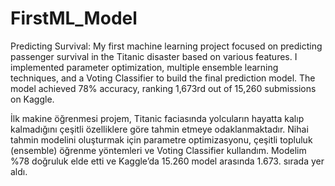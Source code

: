 # FirstML_Model
Predicting Survival: My first machine learning project focused on predicting passenger survival in the Titanic disaster based on various features. I implemented parameter optimization, multiple ensemble learning techniques, and a Voting Classifier to build the final prediction model. The model achieved 78% accuracy, ranking 1,673rd out of 15,260 submissions on Kaggle.

İlk makine öğrenmesi projem, Titanic faciasında yolcuların hayatta kalıp kalmadığını çeşitli özelliklere göre tahmin etmeye odaklanmaktadır. Nihai tahmin modelini oluşturmak için parametre optimizasyonu, çeşitli topluluk (ensemble) öğrenme yöntemleri ve Voting Classifier kullandım. Modelim %78 doğruluk elde etti ve Kaggle’da 15.260 model arasında 1.673. sırada yer aldı.

